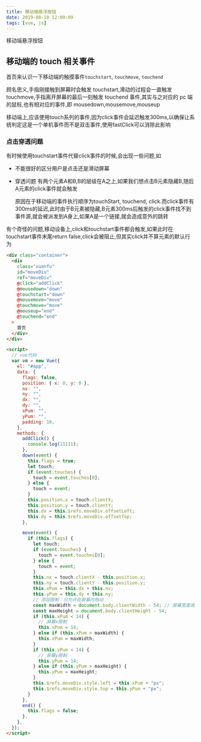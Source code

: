 ```yaml
---
title: 移动端悬浮按钮
date: 2019-08-10 12:09:09
tags: [vue, js]
---
```


移动端悬浮按钮

<!-- more -->

## 移动端的 touch 相关事件

首页来认识一下移动端的触摸事件`touchstart`, `touchmove`, `touchend`

顾名思义,手指刚接触到屏幕时会触发 touchstart,滑动的过程会一直触发 touchmove,手指离开屏幕的最后一刻触发 touchend 事件,其实与之对应的 pc 端的鼠标,也有相对应的事件,即 mousedown,mousemove,mouseup

移动端上,应该使用touch系列的事件,因为click事件会延迟触发300ms,以确保让系统判定这是一个单机事件而不是双击事件,使用fastClick可以消除此影响

### 点击穿透问题

有时候使用touchstart事件代替click事件的时候,会出现一些问题,如
+ 不能很好的区分用户是点击还是滑动屏幕
+ 穿透问题
  有两个元素A和B,B的层级在A之上,如果我们想点击B元素隐藏B,随后A元素的click事件就会触发

  原因在于移动端的事件执行顺序为touchStart, touchend, click.而click事件有300ms的延迟,此时由于B元素被隐藏,B元素300ms后触发的click事件找不到事件源,就会被派发到A身上,如果A是一个链接,就会造成意外的跳转

有个奇怪的问题,移动设备上,click和touchstart事件都会触发,如果此时在touchstart事件末尾return false,click会被阻止,但其实click并不算元素的默认行为

```html
<div class="container">
  <div
    class="xuanfu"
    id="moveDiv"
    ref="moveDiv"
    @click="addClick"
    @mousedown="down"
    @touchstart="down"
    @mousemove="move"
    @touchmove="move"
    @mouseup="end"
    @touchend="end"
  >
    首页
  </div>
</div>

<script>
  // vue代码
  var vm = new Vue({
    el: "#app",
    data: {
      flags: false,
      position: { x: 0, y: 0 },
      nx: "",
      ny: "",
      dx: "",
      dy: "",
      xPum: "",
      yPum: "",
      padding: 10,
    },
    methods: {
      addClick() {
        console.log(11111);
      },
      down(event) {
        this.flags = true;
        let touch;
        if (event.touches) {
          touch = event.touches[0];
        } else {
          touch = event;
        }
        this.position.x = touch.clientX;
        this.position.y = touch.clientY;
        this.dx = this.$refs.moveDiv.offsetLeft;
        this.dy = this.$refs.moveDiv.offsetTop;
      },

      move(event) {
        if (this.flags) {
          let touch;
          if (event.touches) {
            touch = event.touches[0];
          } else {
            touch = event;
          }
          this.nx = touch.clientX - this.position.x;
          this.ny = touch.clientY - this.position.y;
          this.xPum = this.dx + this.nx;
          this.yPum = this.dy + this.ny;
          // 添加限制：只允许在屏幕内拖动
          const maxWidth = document.body.clientWidth - 54; // 屏幕宽度减去悬浮框宽高
          const maxHeight = document.body.clientHeight - 54;
          if (this.xPum < 14) {
            // 屏幕x限制
            this.xPum = 14;
          } else if (this.xPum > maxWidth) {
            this.xPum = maxWidth;
          }
          if (this.yPum < 14) {
            // 屏幕y限制
            this.yPum = 14;
          } else if (this.yPum > maxHeight) {
            this.yPum = maxHeight;
          }
          this.$refs.moveDiv.style.left = this.xPum + "px";
          this.$refs.moveDiv.style.top = this.yPum + "px";
        }
      },
      end() {
        this.flags = false;
      },
    },
  });
</script>
```
